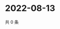 # 2022-08-13

共 0 条

<!-- BEGIN WEIBO -->
<!-- 最后更新时间 Sat Aug 13 2022 02:01:10 GMT+0800 (China Standard Time) -->

<!-- END WEIBO -->
